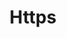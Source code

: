 ---
# This topic lives at
# https://digital.gov/topics/https

# Topic Title
title: "Https"

# description — keep it short and clear
# summary: ""

# Weight
weight: 1

# For more information on managing topics,
# see https://github.com/GSA/digitalgov.gov/wiki/topics
---